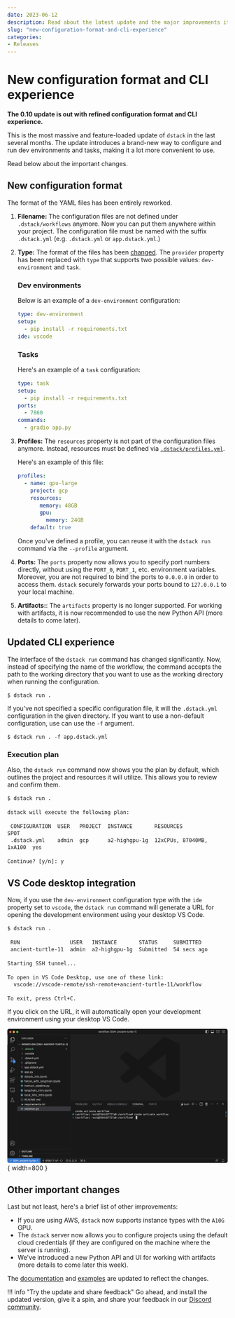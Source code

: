 ```yaml
---
date: 2023-06-12
description: Read about the latest update and the major improvements it brings to the tool.
slug: "new-configuration-format-and-cli-experience"
categories:
- Releases
---
```


# New configuration format and CLI experience

__The 0.10 update is out with refined configuration format and CLI experience.__

This is the most massive and feature-loaded update of `dstack` in the last several months.
The update introduces a brand-new way to configure and run dev environments and tasks,
making it a lot more convenient to use.

<!-- more -->

Read below about the important changes.

## New configuration format

The format of the YAML files has been entirely reworked.

1. **Filename:** The configuration files are not defined under `.dstack/workflows` anymore.
Now you can put them anywhere within your project.
The configuration file must be named with the suffix `.dstack.yml` (e.g. `.dstack.yml` or `app.dstack.yml`.) 

2. **Type:** The format of the files has been [changed](../../docs/reference/dstack.yml/index.md). 
    The `provider` property has been replaced with `type` that supports two possible values: `dev-environment` and `task`.
    
    ### Dev environments
    
    Below is an example of a `dev-environment` configuration:
    
    <div editor-title=".dstack.yml"> 
    
    ```yaml
    type: dev-environment
    setup:
      - pip install -r requirements.txt
    ide: vscode
    ```
    
    </div>
    
    ### Tasks
    
    Here's an example of a `task` configuration:
    
    <div editor-title="app.dstack.yml"> 
    
    ```yaml
    type: task
    setup:
      - pip install -r requirements.txt
    ports:
      - 7860
    commands:
      - gradio app.py
    ```
    
    </div>

3. **Profiles:** The `resources` property is not part of the configuration files anymore.
Instead, resources must be defined via [`.dstack/profiles.yml`](../../docs/reference/profiles.yml.md).

    Here's an example of this file:
    
    <div editor-title=".dstack/profiles.yaml"> 
    
    ```yaml
    profiles:
      - name: gpu-large
        project: gcp
        resources:
           memory: 48GB
           gpu:
             memory: 24GB
        default: true
    ```
    
    </div>
   
    Once you've defined a profile, you can reuse it with the `dstack run` command via the `--profile` argument.

4. **Ports:** The `ports` property now allows you to specify port numbers directly, without using the `PORT_0`, `PORT_1`,
   etc. environment variables. Moreover, you are not required to bind the ports to `0.0.0.0` in order to access them.
   `dstack` securely forwards your ports bound to `127.0.0.1` to your local machine.

5. **Artifacts:**: The `artifacts` property is no longer supported. For working with artifacts, it is now recommended to
   use the new Python API (more details to come later).

## Updated CLI experience

The interface of the `dstack run` command has changed significantly.
Now, instead of specifying the name of the workflow, the command accepts the path to the working directory that you want
to use as the working directory when running the configuration.

```shell
$ dstack run . 
```

If you've not specified a specific configuration file, it will the `.dstack.yml` configuration in the given directory.
If you want to use a non-default configuration, use can use the `-f` argument.

<div class="termy">

```shell
$ dstack run . -f app.dstack.yml
```

</div>

### Execution plan

Also, the `dstack run` command now shows you the plan by default, which outlines the project and resources it will
utilize. This allows you to review and confirm them.

```shell
$ dstack run .

dstack will execute the following plan:

 CONFIGURATION  USER   PROJECT  INSTANCE       RESOURCES                 SPOT
 .dstack.yml    admin  gcp      a2-highgpu-1g  12xCPUs, 87040MB, 1xA100  yes

Continue? [y/n]: y
```

## VS Code desktop integration

Now, if you use the `dev-environment` configuration type with the `ide` property set to `vscode`, the `dstack run` command will
generate a URL for opening the development environment using your desktop VS Code.

```shell
$ dstack run . 

 RUN                USER   INSTANCE       STATUS     SUBMITTED 
 ancient-turtle-11  admin  a2-highgpu-1g  Submitted  54 secs ago        
 
Starting SSH tunnel...

To open in VS Code Desktop, use one of these link:
  vscode://vscode-remote/ssh-remote+ancient-turtle-11/workflow
  
To exit, press Ctrl+C.
```

If you click on the URL, it will automatically open your development environment using your desktop VS Code.

![](../../assets/images/dstack-v010-vscode-desktop.png){ width=800 }

## Other important changes

Last but not least, here's a brief list of other improvements:

 * If you are using AWS, `dstack` now supports instance types with the `A10G` GPU.
 * The `dstack` server now allows you to configure projects using the default cloud credentials (if they are
   configured on the machine where the server is running).
 * We've introduced a new Python API and UI for working with artifacts (more details to come later this week).

The [documentation](../../docs) and [examples](https://github.com/dstackai/dstack-examples/blob/main/README.md)
are updated to reflect the changes.

!!! info "Try the update and share feedback"
    Go ahead, and install the updated version, give it a spin, and share your feedback in
    our [Discord community](https://discord.gg/u8SmfwPpMd).

